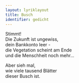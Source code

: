 ```yaml
---
layout: lyriklayout
title: Busch
identifier: gedicht
---
```


Stimmt!  
Die Zukunft ist ungewiss,  
dein Bankkonto leer -  
die Vegetation scheint am Ende  
und die Menschheit noch mehr...  

Aber sieh mal,  
wie viele tausend Blätter  
dieser Busch ist.  
